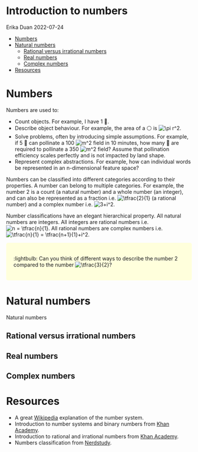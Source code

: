 Introduction to numbers
================
Erika Duan
2022-07-24

-   [Numbers](#numbers)
-   [Natural numbers](#natural-numbers)
    -   [Rational versus irrational
        numbers](#rational-versus-irrational-numbers)
    -   [Real numbers](#real-numbers)
    -   [Complex numbers](#complex-numbers)
-   [Resources](#resources)

<style>
div.blue { background-color:#FFFFDC; border-radius: 5px; padding: 20px;}
</style>

# Numbers

Numbers are used to:  
+ Count objects. For example, I have 1 :apple:.  
+ Describe object behaviour. For example, the area of a :white_circle:
is
![\\pi r^2](https://latex.codecogs.com/svg.format?%5Cpi%20r%5E2 "\pi r^2").  
+ Solve problems, often by introducing simple assumptions. For example,
if 5 :bee: can pollinate a 100
![m^2](https://latex.codecogs.com/svg.format?m%5E2 "m^2") field in 10
minutes, how many :bee: are required to pollinate a 350
![m^2](https://latex.codecogs.com/svg.format?m%5E2 "m^2") field? Assume
that pollination efficiency scales perfectly and is not impacted by land
shape.  
+ Represent complex abstractions. For example, how can individual words
be represented in an n-dimensional feature space?

Numbers can be classified into different categories according to their
properties. A number can belong to multiple categories. For example, the
number 2 is a count (a natural number) and a whole number (an integer),
and can also be represented as a fraction
i.e. ![\\tfrac{2}{1}](https://latex.codecogs.com/svg.format?%5Ctfrac%7B2%7D%7B1%7D "\tfrac{2}{1}")
(a rational number) and a complex number
i.e. ![3+i^2](https://latex.codecogs.com/svg.format?3%2Bi%5E2 "3+i^2").

Number classifications have an elegant hierarchical property. All
natural numbers are integers. All integers are rational numbers
i.e. ![n = \\tfrac{n}{1}](https://latex.codecogs.com/svg.format?n%20%3D%20%5Ctfrac%7Bn%7D%7B1%7D "n = \tfrac{n}{1}").
All rational numbers are complex numbers
i.e. ![\\tfrac{n}{1} = \\tfrac{n+1}{1}+i^2](https://latex.codecogs.com/svg.format?%5Ctfrac%7Bn%7D%7B1%7D%20%3D%20%5Ctfrac%7Bn%2B1%7D%7B1%7D%2Bi%5E2 "\tfrac{n}{1} = \tfrac{n+1}{1}+i^2").

<div class="blue">

:lightbulb: Can you think of different ways to describe the number 2
compared to the number
![\\tfrac{3}{2}](https://latex.codecogs.com/svg.format?%5Ctfrac%7B3%7D%7B2%7D "\tfrac{3}{2}")?

</div>

# Natural numbers

Natural numbers

## Rational versus irrational numbers

## Real numbers

## Complex numbers

# Resources

-   A great
    [Wikipedia](https://en.wikipedia.org/wiki/Number#Main_classification)
    explanation of the number system.  
-   Introduction to number systems and binary numbers from [Khan
    Academy](https://www.youtube.com/watch?v=ku4KOFQ-bB4).  
-   Introduction to rational and irrational numbers from [Khan
    Academy](https://www.youtube.com/watch?v=cLP7INqs3JM).  
-   Numbers classification from
    [Nerdstudy](https://www.youtube.com/watch?v=vbPUS-0Wbv4).
